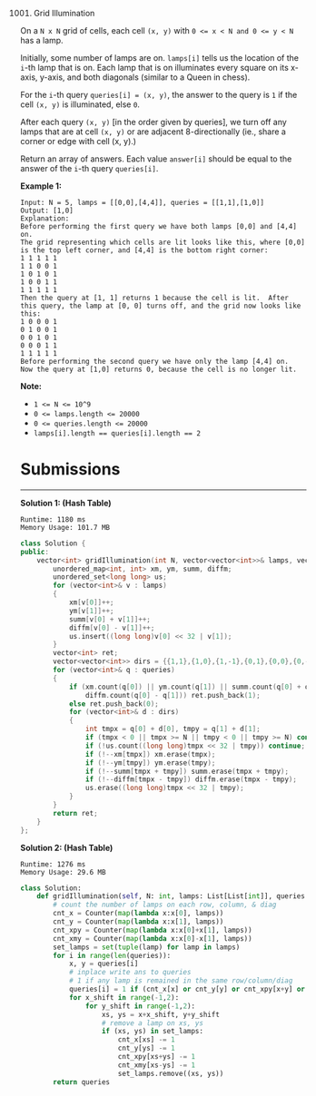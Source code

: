 1001. Grid Illumination


On a `N x N` grid of cells, each cell `(x, y)` with `0 <= x < N and 0 <= y < N` has a lamp.

Initially, some number of lamps are on.  `lamps[i]` tells us the location of the `i`-th lamp that is on.  Each lamp that is on illuminates every square on its x-axis, y-axis, and both diagonals (similar to a Queen in chess).

For the `i`-th query `queries[i] = (x, y)`, the answer to the query is `1` if the cell `(x, y)` is illuminated, else `0`.

After each query `(x, y)` [in the order given by queries], we turn off any lamps that are at cell `(x, y)` or are adjacent 8-directionally (ie., share a corner or edge with cell (x, y).)

Return an array of answers.  Each value `answer[i]` should be equal to the answer of the `i`-th query `queries[i]`.

 

**Example 1:**
```
Input: N = 5, lamps = [[0,0],[4,4]], queries = [[1,1],[1,0]]
Output: [1,0]
Explanation: 
Before performing the first query we have both lamps [0,0] and [4,4] on.
The grid representing which cells are lit looks like this, where [0,0] is the top left corner, and [4,4] is the bottom right corner:
1 1 1 1 1
1 1 0 0 1
1 0 1 0 1
1 0 0 1 1
1 1 1 1 1
Then the query at [1, 1] returns 1 because the cell is lit.  After this query, the lamp at [0, 0] turns off, and the grid now looks like this:
1 0 0 0 1
0 1 0 0 1
0 0 1 0 1
0 0 0 1 1
1 1 1 1 1
Before performing the second query we have only the lamp [4,4] on.  Now the query at [1,0] returns 0, because the cell is no longer lit.
```

**Note:**

* `1 <= N <= 10^9`
* `0 <= lamps.length <= 20000`
* `0 <= queries.length <= 20000`
* `lamps[i].length == queries[i].length == 2`

# Submissions
---
**Solution 1: (Hash Table)**
```
Runtime: 1180 ms
Memory Usage: 101.7 MB
```
```c++
class Solution {
public:
    vector<int> gridIllumination(int N, vector<vector<int>>& lamps, vector<vector<int>>& queries) {
        unordered_map<int, int> xm, ym, summ, diffm;
        unordered_set<long long> us;
        for (vector<int>& v : lamps)
        {
            xm[v[0]]++;
            ym[v[1]]++;
            summ[v[0] + v[1]]++;
            diffm[v[0] - v[1]]++;
            us.insert((long long)v[0] << 32 | v[1]);
        }
        vector<int> ret;
        vector<vector<int>> dirs = {{1,1},{1,0},{1,-1},{0,1},{0,0},{0,-1},{-1,1},{-1,0},{-1,-1}};
        for (vector<int>& q : queries)
        {
            if (xm.count(q[0]) || ym.count(q[1]) || summ.count(q[0] + q[1]) ||
                diffm.count(q[0] - q[1])) ret.push_back(1);
            else ret.push_back(0);
            for (vector<int>& d : dirs)
            {
                int tmpx = q[0] + d[0], tmpy = q[1] + d[1];
                if (tmpx < 0 || tmpx >= N || tmpy < 0 || tmpy >= N) continue;
                if (!us.count((long long)tmpx << 32 | tmpy)) continue;
                if (!--xm[tmpx]) xm.erase(tmpx);
                if (!--ym[tmpy]) ym.erase(tmpy);
                if (!--summ[tmpx + tmpy]) summ.erase(tmpx + tmpy);
                if (!--diffm[tmpx - tmpy]) diffm.erase(tmpx - tmpy);
                us.erase((long long)tmpx << 32 | tmpy);
            }
        }
        return ret;
    }
};
```

**Solution 2: (Hash Table)**
```
Runtime: 1276 ms
Memory Usage: 29.6 MB
```
```python
class Solution:
    def gridIllumination(self, N: int, lamps: List[List[int]], queries: List[List[int]]) -> List[int]:
        # count the number of lamps on each row, column, & diag
        cnt_x = Counter(map(lambda x:x[0], lamps))
        cnt_y = Counter(map(lambda x:x[1], lamps))
        cnt_xpy = Counter(map(lambda x:x[0]+x[1], lamps))
        cnt_xmy = Counter(map(lambda x:x[0]-x[1], lamps))
        set_lamps = set(tuple(lamp) for lamp in lamps)
        for i in range(len(queries)):
            x, y = queries[i]
            # inplace write ans to queries
            # 1 if any lamp is remained in the same row/column/diag
            queries[i] = 1 if (cnt_x[x] or cnt_y[y] or cnt_xpy[x+y] or cnt_xmy[x-y]) else 0
            for x_shift in range(-1,2):
                for y_shift in range(-1,2):
                    xs, ys = x+x_shift, y+y_shift
                    # remove a lamp on xs, ys
                    if (xs, ys) in set_lamps:
                        cnt_x[xs] -= 1
                        cnt_y[ys] -= 1
                        cnt_xpy[xs+ys] -= 1
                        cnt_xmy[xs-ys] -= 1
                        set_lamps.remove((xs, ys))
        return queries
```